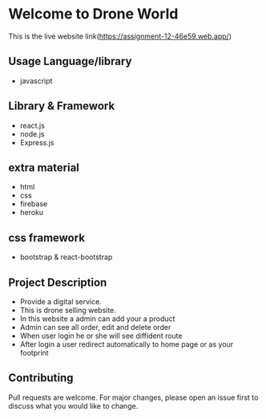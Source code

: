 # Welcome to Drone World

This is the live website link(https://assignment-12-46e59.web.app/)

## Usage Language/library

- javascript

## Library & Framework

- react.js
- node.js
- Express.js

## extra material

- html
- css
- firebase
- heroku

## css framework

- bootstrap & react-bootstrap

## Project Description

- Provide a digital service.
- This is drone selling website.
- In this website a admin can add your a product
- Admin can see all order, edit and delete order
- When user login he or she will see diffident route
- After login a user redirect automatically to home page or as your footprint

## Contributing

Pull requests are welcome. For major changes, please open an issue first to discuss what you would like to change.
